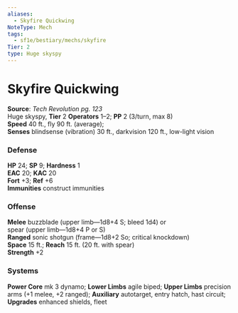 ```yaml
---
aliases:
  - Skyfire Quickwing
NoteType: Mech
tags:
  - sf1e/bestiary/mechs/skyfire
Tier: 2
type: Huge skyspy
---
```


# Skyfire Quickwing

**Source**:  _Tech Revolution pg. 123_  
Huge skyspy, **Tier** 2 
**Operators** 1–2; **PP** 2 (3/turn, max 8)  
**Speed** 40 ft., fly 90 ft. (average);  
**Senses** blindsense (vibration) 30 ft., darkvision 120 ft., low-light vision

### Defense

**HP** 24; **SP** 9; **Hardness** 1  
**EAC** 20; **KAC** 20  
**Fort** +3; **Ref** +6  
**Immunities** construct immunities

### Offense

**Melee** buzzblade (upper limb—1d8+4 S; bleed 1d4) or  
spear (upper limb—1d8+4 P or S)  
**Ranged** sonic shotgun (frame—1d8+2 So; critical knockdown)  
**Space** 15 ft.; **Reach** 15 ft. (20 ft. with spear)  
**Strength** +2

### Systems

**Power Core** mk 3 dynamo; **Lower Limbs** agile biped; **Upper Limbs** precision arms (+1 melee, +2 ranged); **Auxiliary** autotarget, entry hatch, hast circuit; **Upgrades** enhanced shields, fleet
